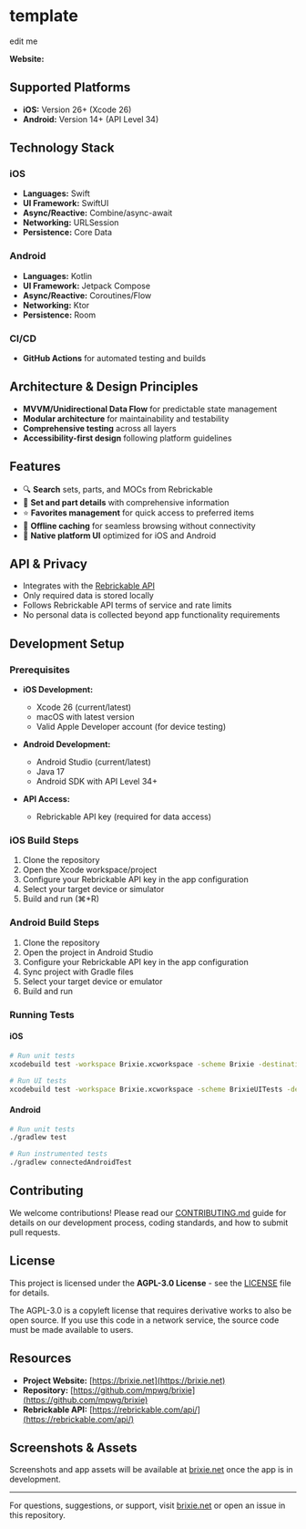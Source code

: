# template

edit me



**Website:**

## Supported Platforms

- **iOS:** Version 26+ (Xcode 26)
- **Android:** Version 14+ (API Level 34)

## Technology Stack

### iOS
- **Languages:** Swift
- **UI Framework:** SwiftUI
- **Async/Reactive:** Combine/async-await
- **Networking:** URLSession
- **Persistence:** Core Data

### Android
- **Languages:** Kotlin
- **UI Framework:** Jetpack Compose
- **Async/Reactive:** Coroutines/Flow
- **Networking:** Ktor
- **Persistence:** Room

### CI/CD
- **GitHub Actions** for automated testing and builds

## Architecture & Design Principles

- **MVVM/Unidirectional Data Flow** for predictable state management
- **Modular architecture** for maintainability and testability
- **Comprehensive testing** across all layers
- **Accessibility-first design** following platform guidelines

## Features

- 🔍 **Search** sets, parts, and MOCs from Rebrickable
- 📱 **Set and part details** with comprehensive information
- ⭐ **Favorites management** for quick access to preferred items
- 📱 **Offline caching** for seamless browsing without connectivity
- 🎨 **Native platform UI** optimized for iOS and Android

## API & Privacy

- Integrates with the [Rebrickable API](https://rebrickable.com/api/)
- Only required data is stored locally
- Follows Rebrickable API terms of service and rate limits
- No personal data is collected beyond app functionality requirements

## Development Setup

### Prerequisites

- **iOS Development:**
  - Xcode 26 (current/latest)
  - macOS with latest version
  - Valid Apple Developer account (for device testing)

- **Android Development:**
  - Android Studio (current/latest)
  - Java 17
  - Android SDK with API Level 34+

- **API Access:**
  - Rebrickable API key (required for data access)

### iOS Build Steps

1. Clone the repository
2. Open the Xcode workspace/project
3. Configure your Rebrickable API key in the app configuration
4. Select your target device or simulator
5. Build and run (⌘+R)

### Android Build Steps

1. Clone the repository
2. Open the project in Android Studio
3. Configure your Rebrickable API key in the app configuration
4. Sync project with Gradle files
5. Select your target device or emulator
6. Build and run

### Running Tests

#### iOS
```bash
# Run unit tests
xcodebuild test -workspace Brixie.xcworkspace -scheme Brixie -destination 'platform=iOS Simulator,name=iPhone 15'

# Run UI tests
xcodebuild test -workspace Brixie.xcworkspace -scheme BrixieUITests -destination 'platform=iOS Simulator,name=iPhone 15'
```

#### Android
```bash
# Run unit tests
./gradlew test

# Run instrumented tests
./gradlew connectedAndroidTest
```

## Contributing

We welcome contributions! Please read our [CONTRIBUTING.md](CONTRIBUTING.md) guide for details on our development process, coding standards, and how to submit pull requests.

## License

This project is licensed under the **AGPL-3.0 License** - see the [LICENSE](LICENSE) file for details.

The AGPL-3.0 is a copyleft license that requires derivative works to also be open source. If you use this code in a network service, the source code must be made available to users.

## Resources

- **Project Website:** [https://brixie.net](https://brixie.net)
- **Repository:** [https://github.com/mpwg/brixie](https://github.com/mpwg/brixie)
- **Rebrickable API:** [https://rebrickable.com/api/](https://rebrickable.com/api/)

## Screenshots & Assets

Screenshots and app assets will be available at [brixie.net](https://brixie.net) once the app is in development.

---

For questions, suggestions, or support, visit [brixie.net](https://brixie.net) or open an issue in this repository.
